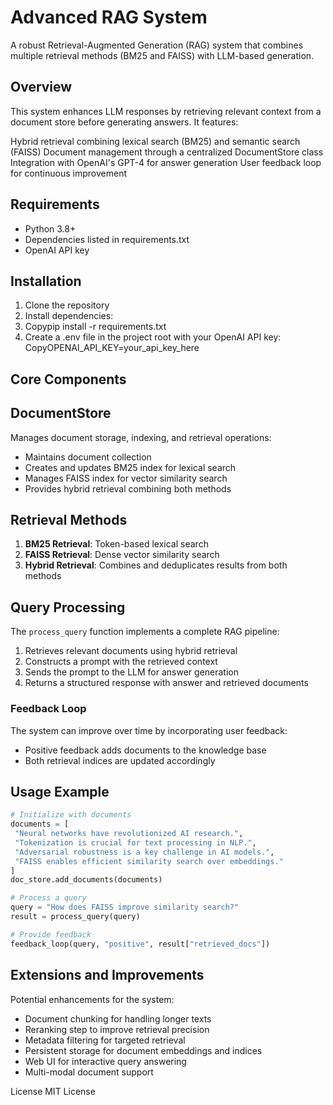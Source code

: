 # Advanced RAG System
A robust Retrieval-Augmented Generation (RAG) system that combines multiple retrieval methods (BM25 and FAISS) with LLM-based generation.
## Overview
This system enhances LLM responses by retrieving relevant context from a document store before generating answers. It features:

Hybrid retrieval combining lexical search (BM25) and semantic search (FAISS)
Document management through a centralized DocumentStore class
Integration with OpenAI's GPT-4 for answer generation
User feedback loop for continuous improvement

## Requirements

- Python 3.8+
- Dependencies listed in requirements.txt
- OpenAI API key

## Installation
1. Clone the repository
2. Install dependencies:
3. Copypip install -r requirements.txt
4. Create a .env file in the project root with your OpenAI API key:
   CopyOPENAI_API_KEY=your_api_key_here


## Core Components
## DocumentStore
Manages document storage, indexing, and retrieval operations:

- Maintains document collection
- Creates and updates BM25 index for lexical search
- Manages FAISS index for vector similarity search
- Provides hybrid retrieval combining both methods

## Retrieval Methods

1. **BM25 Retrieval**: Token-based lexical search
2. **FAISS Retrieval**: Dense vector similarity search
3. **Hybrid Retrieval**: Combines and deduplicates results from both methods

## Query Processing
The `process_query` function implements a complete RAG pipeline:

1. Retrieves relevant documents using hybrid retrieval
2. Constructs a prompt with the retrieved context
3. Sends the prompt to the LLM for answer generation
4. Returns a structured response with answer and retrieved documents

### Feedback Loop

The system can improve over time by incorporating user feedback:
- Positive feedback adds documents to the knowledge base
- Both retrieval indices are updated accordingly

## Usage Example

```python
# Initialize with documents
documents = [
 "Neural networks have revolutionized AI research.",
 "Tokenization is crucial for text processing in NLP.",
 "Adversarial robustness is a key challenge in AI models.",
 "FAISS enables efficient similarity search over embeddings."
]
doc_store.add_documents(documents)

# Process a query
query = "How does FAISS improve similarity search?"
result = process_query(query)

# Provide feedback
feedback_loop(query, "positive", result["retrieved_docs"])
```
## Extensions and Improvements
Potential enhancements for the system:

- Document chunking for handling longer texts
- Reranking step to improve retrieval precision
- Metadata filtering for targeted retrieval
- Persistent storage for document embeddings and indices
- Web UI for interactive query answering
- Multi-modal document support

License
MIT License
